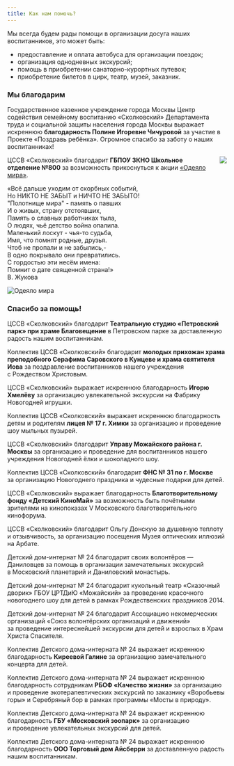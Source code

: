 ```yaml
---
title: Как нам помочь?
---
```


Мы&nbsp;всегда будем рады помощи в&nbsp;организации досуга наших воспитанников, это может быть:

* предоставление и&nbsp;оплата автобуса для организации поездок;
* организация однодневных экскурсий;
* помощь в&nbsp;приобретении санаторно-курортных путевок;
* приобретение билетов в&nbsp;цирк, театр, музей, заказник. 


### Мы благодарим

Государственное казенное учреждение города Москвы Центр содействия семейному воспитанию «Сколковский» Департамента труда и социальной защиты населения города Москвы выражает искреннюю **благодарность Полине Игоревне Чичуровой** за участие в Проекте «Поздравь ребёнка». Огромное спасибо за заботу о наших воспитанниках!

<a href="http://www.ya-roditel.ru/" target="_blank"><img src="{{site.baseurl}}/files/teasers/objavlenie-banner.gif" style="float:right;margin-left:20px;"></a>

ЦССВ «Сколковский» благодарит **ГБПОУ ЗКНО Школьное отделение №800** за возможность прикоснуться к акции <a href="http://zkno.mskobr.ru/novosti/odeyalo_mira/" target="_blank">«Одеяло мира»</a>.

«Всё дальше уходим от скорбных событий,<br>
Но НИКТО НЕ ЗАБЫТ и НИЧТО НЕ ЗАБЫТО!<br>
"Полотнище мира" - память о павших<br>
И о живых, страну отстоявших,<br>
Память о славных работниках тыла,<br>
О людях, чьё детство война опалила.<br>
Маленький лоскут - чья-то судьба,<br>
Имя, что помнят родные, друзья.<br>
Чтоб не пропали и не забылись,-<br>
В одно покрывало они превратились.<br>
С гордостью эти несём имена:<br>
Помнит о дате священной страна!»<br>
В. Жукова

![Одеяло мира]({{site.baseurl}}/files/help/odejalo_mira.jpg)


### Спасибо за помощь!

ЦССВ&nbsp;«Сколковский» благодарит **Театральную студию «Петровский парк» при храме Благовещение** в&nbsp;Петровском парке за&nbsp;доставленную радость нашим воспитанникам.

Коллектив ЦССВ&nbsp;«Сколковский» благодарит **молодых прихожан храма преподобного Серафима Саровского в&nbsp;Кунцеве и&nbsp;храма святителя Иова** за&nbsp;поздравление воспитанников нашего учреждения с&nbsp;Рождеством Христовым.

ЦССВ&nbsp;«Сколковский» выражает искреннюю благодарность **Игорю Хмелёву** за&nbsp;организацию увлекательной экскурсии на&nbsp;Фабрику Новогодней игрушки.

Коллектив ЦССВ&nbsp;«Сколковский» выражает искреннюю благодарность детям и&nbsp;родителям **лицея №&nbsp;17&nbsp;г. Химки** за&nbsp;организацию и&nbsp;проведение шоу мыльных пузырей.

ЦССВ&nbsp;«Сколковский» благодарит **Управу Можайского района&nbsp;г. Москвы** за&nbsp;организацию и&nbsp;проведение для воспитанников нашего учреждения Новогодней ёлки и&nbsp;шоколадного шоу.

Коллектив ЦССВ&nbsp;«Сколковский» благодарит **ФНС №&nbsp;31&nbsp;по&nbsp;г. Москве** за&nbsp;организацию Новогоднего праздника и&nbsp;чудесные подарки для детей.

ЦССВ&nbsp;«Сколковский» выражает благодарность **Благотворительному фонду «Детский КиноМай»** за&nbsp;возможность быть почётными зрителями на&nbsp;кинопоказах V&nbsp;Московского благотворительного кинофорума.

ЦССВ «Сколковский» благодарит Ольгу Донскую за&nbsp;душевную теплоту и&nbsp;отзывчивость, за&nbsp;организацию посещения Музея оптических иллюзий на&nbsp;Арбате.

Детский дом-интернат №&nbsp;24&nbsp;благодарит своих волонтёров&nbsp;— Даниловцев за&nbsp;помощь в&nbsp;организации замечательных экскурсий в&nbsp;Московский планетарий и&nbsp;Даниловский монастырь.

Детский дом-интернат №&nbsp;24&nbsp;благодарит кукольный театр «Сказочный дворик» ГБОУ&nbsp;ЦРТДиЮ «Можайский» за&nbsp;проведение красочного новогоднего шоу для детей в&nbsp;рамках Рождественских праздников 2014.

Детский дом-интернат №&nbsp;24&nbsp;благодарит Ассоциацию некомерческих организаций «Союз волонтёрских организаций и&nbsp;движений» за&nbsp;проведение интереснейшей экскурсии для детей и&nbsp;взрослых в&nbsp;Храм Христа Спасителя.

Коллектив Детского дома-интерната №&nbsp;24&nbsp;выражает искреннюю благодарность **Киреевой Галине** за&nbsp;организацию замечательного концерта для детей.

Коллектив Детского дома-интерната №&nbsp;24&nbsp;выражает искреннюю благодарность сотрудникам **РБОФ&nbsp;«Качество жизни»** за&nbsp;организацию и&nbsp;проведение экотерапевтических экскурсий по&nbsp;заказнику «Воробьевы горы» и&nbsp;Серебряный бор в&nbsp;рамках программы «Мосты в&nbsp;природу».

Коллектив Детского дома-интерната №&nbsp;24&nbsp;выражает искреннюю благодарность **ГБУ&nbsp;«Московский зоопарк»** за&nbsp;организацию и&nbsp;проведение увлекательных экскурсий для детей.

Коллектив Детского дома-интерната №&nbsp;24&nbsp;выражает искреннюю благодарность **ООО&nbsp;Торговый дом Айсберри** за&nbsp;доставленную радость нашим воспитанникам.
